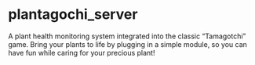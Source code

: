 # plantagochi_server
A plant health monitoring system integrated into the classic “Tamagotchi” game. Bring your plants to life by plugging in a simple module, so you can have fun while caring for your precious plant!
